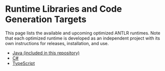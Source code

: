 # Runtime Libraries and Code Generation Targets

This page lists the available and upcoming optimized ANTLR runtimes. Note that each optimized runtime is developed as an independent project with its own instructions for releases, installation, and use.

* [Java (included in this repository)](java-target.md)
* [C#](https://github.com/tunnelvisionlabs/antlr4cs)
* [TypeScript](https://github.com/tunnelvisionlabs/antlr4ts)
